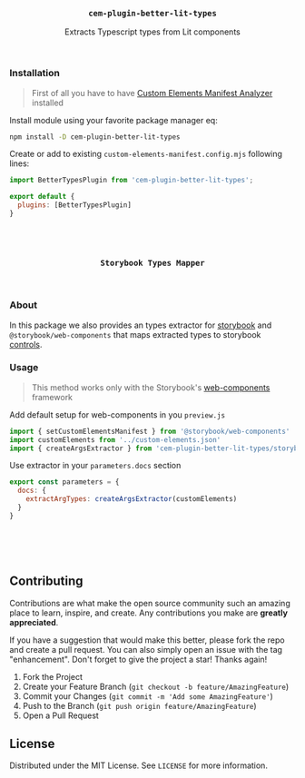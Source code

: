 
<h3 align="center"><code>cem-plugin-better-lit-types</code></h3>

<p align="center">
  Extracts Typescript types from Lit components
</p>
<br />

### Installation
> First of all you have to have [Custom Elements Manifest Analyzer](https://custom-elements-manifest.open-wc.org/analyzer/getting-started/) installed

Install module using your favorite package manager eq:
```bash
npm install -D cem-plugin-better-lit-types
```
Create or add to existing `custom-elements-manifest.config.mjs` following lines:
```javascript
import BetterTypesPlugin from 'cem-plugin-better-lit-types';

export default {
  plugins: [BetterTypesPlugin]
}
```
<br />
<br />
<h3 align="center"><code>Storybook Types Mapper</code></h3>
<br />

### About
In this package we also provides an types extractor for [storybook](https://storybook.js.org/) and `@storybook/web-components` that maps extracted types to storybook [controls](https://storybook.js.org/docs/react/essentials/controls).


### Usage
> This method works only with the Storybook's [web-components](https://www.npmjs.com/package/@storybook/web-components) framework

Add default setup for web-components in you `preview.js`
```javascript
import { setCustomElementsManifest } from '@storybook/web-components'
import customElements from '../custom-elements.json'
import { createArgsExtractor } from 'cem-plugin-better-lit-types/storybook'
```

Use extractor in your `parameters.docs` section
```javascript
export const parameters = {
  docs: {
    extractArgTypes: createArgsExtractor(customElements)
  }
}
```
<br /><br /><br />

## Contributing

Contributions are what make the open source community such an amazing place to learn, inspire, and create. Any contributions you make are **greatly appreciated**.

If you have a suggestion that would make this better, please fork the repo and create a pull request. You can also simply open an issue with the tag "enhancement".
Don't forget to give the project a star! Thanks again!

1. Fork the Project
2. Create your Feature Branch (`git checkout -b feature/AmazingFeature`)
3. Commit your Changes (`git commit -m 'Add some AmazingFeature'`)
4. Push to the Branch (`git push origin feature/AmazingFeature`)
5. Open a Pull Request


## License

Distributed under the MIT License. See `LICENSE` for more information.

